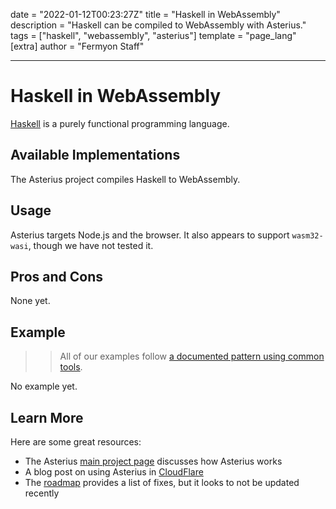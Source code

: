 date = "2022-01-12T00:23:27Z"
title = "Haskell in WebAssembly"
description = "Haskell can be compiled to WebAssembly with Asterius."
tags = ["haskell", "webassembly", "asterius"]
template = "page_lang"
[extra]
author = "Fermyon Staff"

---

# Haskell in WebAssembly

[Haskell](https://www.haskell.org/) is a purely functional programming language.

## Available Implementations

The Asterius project compiles Haskell to WebAssembly.

## Usage

Asterius targets Node.js and the browser.
It also appears to support `wasm32-wasi`, though we have not tested it.

## Pros and Cons

<!-- List out some pros and cons of this language vs others WHEN IT COMES TO WASM 

For example, might point out that the Swift runtime requires large binaries or that
an unofficial implementation lags behind the core language's feature set. Or might
point out really good tooling or performance.

Things we like:

- 

We're neutral about:

- 

Things we're not big fans of:

- 
-->
None yet.

## Example

>> All of our examples follow [a documented pattern using common tools](/wasm-languages/about-examples).

No example yet.

## Learn More

Here are some great resources:

- The Asterius [main project page](https://github.com/tweag/asterius) discusses how Asterius works
- A blog post on using Asterius in [CloudFlare](https://www.tweag.io/blog/2020-10-09-asterius-cloudflare-worker/)
- The [roadmap](https://asterius.netlify.app/roadmap.html) provides a list of fixes, but it looks to not be updated recently